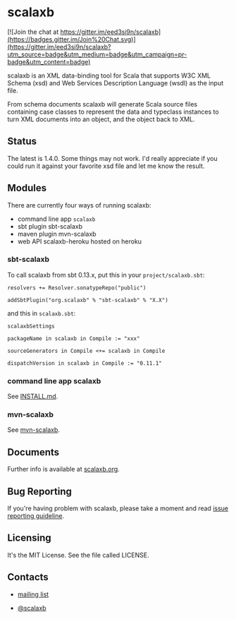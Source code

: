 scalaxb
=======

[![Join the chat at https://gitter.im/eed3si9n/scalaxb](https://badges.gitter.im/Join%20Chat.svg)](https://gitter.im/eed3si9n/scalaxb?utm_source=badge&utm_medium=badge&utm_campaign=pr-badge&utm_content=badge)

scalaxb is an XML data-binding tool for Scala that supports W3C XML Schema (xsd) and
Web Services Description Language (wsdl) as the input file.

From schema documents scalaxb will generate Scala source files containing
case classes to represent the data and typeclass instances to turn XML documents into an object,
and the object back to XML.

Status
------

The latest is 1.4.0. Some things may not work.
I'd really appreciate if you could run it against your favorite xsd
file and let me know the result.

Modules
-------

There are currently four ways of running scalaxb:

- command line app `scalaxb`
- sbt plugin sbt-scalaxb
- maven plugin mvn-scalaxb
- web API scalaxb-heroku hosted on heroku

### sbt-scalaxb

To call scalaxb from sbt 0.13.x, put this in your `project/scalaxb.sbt`:

    resolvers += Resolver.sonatypeRepo("public")

    addSbtPlugin("org.scalaxb" % "sbt-scalaxb" % "X.X")

and this in `scalaxb.sbt`:

    scalaxbSettings

    packageName in scalaxb in Compile := "xxx"

    sourceGenerators in Compile <+= scalaxb in Compile

    dispatchVersion in scalaxb in Compile := "0.11.1"

### command line app scalaxb

See [INSTALL.md][1].

### mvn-scalaxb

See [mvn-scalaxb][2].

Documents
---------

Further info is available at [scalaxb.org](http://scalaxb.org/).

Bug Reporting
-------------

If you're having problem with scalaxb, please take a moment and read [issue reporting guideline][3].

Licensing
---------

It's the MIT License. See the file called LICENSE.

Contacts
--------

- [mailing list](http://groups.google.com/group/scalaxb)
- [@scalaxb](http://twitter.com/scalaxb)

  [1]: https://github.com/eed3si9n/scalaxb/blob/master/INSTALL.md
  [2]: http://scalaxb.org/mvn-scalaxb
  [3]: http://scalaxb.org/issue-reporting-guideline
